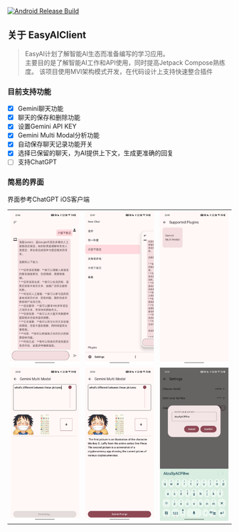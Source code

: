 [![Android Release Build](https://github.com/BreakZero/EasyAIClient/actions/workflows/android-build-release.yml/badge.svg)](https://github.com/BreakZero/EasyAIClient/actions/workflows/android-build-release.yml)

## 关于 EasyAIClient

> EasyAI计划了解智能AI生态而准备编写的学习应用。<br/>
> 主要目的是了解智能AI工作和API使用，同时提高Jetpack Compose熟练度。
> 该项目使用MVI架构模式开发，在代码设计上支持快速整合插件

### 目前支持功能

- [x] Gemini聊天功能
- [x] 聊天的保存和删除功能 
- [x] 设置Gemini API KEY
- [x] Gemini Multi Modal分析功能
- [x] 自动保存聊天记录功能开关
- [x] 选择已保留的聊天，为AI提供上下文，生成更准确的回复
- [ ] 支持ChatGPT

### 简易的界面
界面参考ChatGPT iOS客户端

|                                                                             |                                                                             |                                                                             |
|-----------------------------------------------------------------------------|-----------------------------------------------------------------------------|-----------------------------------------------------------------------------|
| ![Screenshot_20240415_224658.png](screens%2FScreenshot_20240415_224658.png) | ![Screenshot_20240415_224727.png](screens%2FScreenshot_20240415_224727.png) | ![Screenshot_20240415_224957.png](screens%2FScreenshot_20240415_224957.png) |
| ![Screenshot_20240415_225032.png](screens%2FScreenshot_20240415_225032.png) | ![Screenshot_20240415_225042.png](screens%2FScreenshot_20240415_225042.png) | ![Screenshot_20240415_225140.png](screens%2FScreenshot_20240415_225140.png) |